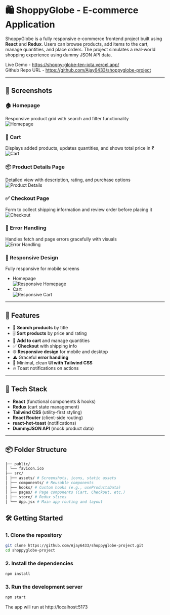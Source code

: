 # 🛍️ ShoppyGlobe - E-commerce Application

ShoppyGlobe is a fully responsive e-commerce frontend project built using **React** and **Redux**. Users can browse products, add items to the cart, manage quantities, and place orders. The project simulates a real-world shopping experience using dummy JSON API data.

Live Demo - https://shoppy-globe-ten-iota.vercel.app/   
Github Repo URL - https://github.com/Ajay6433/shoppyglobe-project

---

## 📸 Screenshots

### 🏠 Homepage  
Responsive product grid with search and filter functionality  
![Homepage](./assets/Homepage.png)

### 🛒 Cart  
Displays added products, updates quantities, and shows total price in ₹  
![Cart](./assets/Cart.png)

### 📦 Product Details Page  
Detailed view with description, rating, and purchase options  
![Product Details](./assets/ProductDetailsPage.png)

### ✅ Checkout Page  
Form to collect shipping information and review order before placing it  
![Checkout](./assets/CheckoutPage.png)

### 💬 Error Handling  
Handles fetch and page errors gracefully with visuals  
![Error Handling](./assets/ErrorHandling.png)

### 📱 Responsive Design  
Fully responsive for mobile screens  
- Homepage  
  ![Responsive Homepage](./assets/ResponsiveHomepage.png)  
- Cart  
  ![Responsive Cart](./assets/ResponsiveCart.png)

---

## 🚀 Features

- 🔎 **Search products** by title
- 🎚️ **Sort products** by price and rating
- 🛒 **Add to cart** and manage quantities
- ✅ **Checkout** with shipping info
- 🌐 **Responsive design** for mobile and desktop
- ⚠️ Graceful **error handling**
- 🌟 Minimal, clean **UI with Tailwind CSS**
- 🔥 Toast notifications on actions

---

## 🧰 Tech Stack

- **React** (functional components & hooks)
- **Redux** (cart state management)
- **Tailwind CSS** (utility-first styling)
- **React Router** (client-side routing)
- **react-hot-toast** (notifications)
- **DummyJSON API** (mock product data)

---

## 📦 Folder Structure
```bash
├── public/
│ └── favicon.ico
├── src/
│ ├── assets/ # Screenshots, icons, static assets
│ ├── components/ # Reusable components
│ ├── hooks/ # Custom hooks (e.g., useProductsData)
│ ├── pages/ # Page components (Cart, Checkout, etc.)
│ ├── store/ # Redux slices
│ └── App.jsx # Main app routing and layout
```

## 🛠️ Getting Started

### 1. Clone the repository
```bash
git clone https://github.com/Ajay6433/shoppyglobe-project.git
cd shoppyglobe-project
```

### 2. Install the dependencies
```bash
npm install
```
### 3. Run the development server
```bash
npm start
```

The app will run at http://localhost:5173

